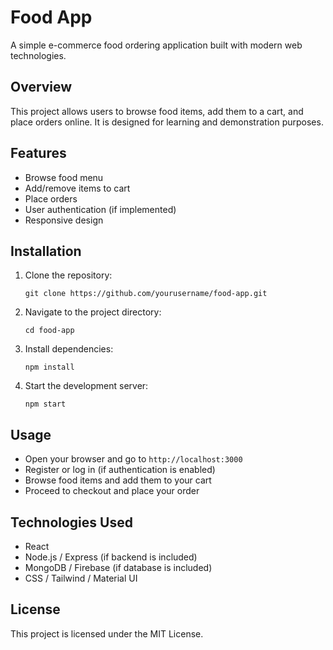 # Food App

A simple e-commerce food ordering application built with modern web technologies.

## Overview

This project allows users to browse food items, add them to a cart, and place orders online. It is designed for learning and demonstration purposes.

## Features

- Browse food menu
- Add/remove items to cart
- Place orders
- User authentication (if implemented)
- Responsive design

## Installation

1. Clone the repository:
   ```
   git clone https://github.com/yourusername/food-app.git
   ```
2. Navigate to the project directory:
   ```
   cd food-app
   ```
3. Install dependencies:
   ```
   npm install
   ```
4. Start the development server:
   ```
   npm start
   ```

## Usage

- Open your browser and go to `http://localhost:3000`
- Register or log in (if authentication is enabled)
- Browse food items and add them to your cart
- Proceed to checkout and place your order

## Technologies Used

- React
- Node.js / Express (if backend is included)
- MongoDB / Firebase (if database is included)
- CSS / Tailwind / Material UI

## License

This project is licensed under the MIT License.
